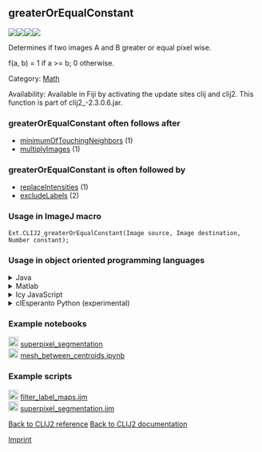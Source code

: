 ## greaterOrEqualConstant
<img src="images/mini_empty_logo.png"/><img src="images/mini_clij2_logo.png"/><img src="images/mini_clijx_logo.png"/><img src="images/mini_cle_logo.png"/>

Determines if two images A and B greater or equal pixel wise. 

f(a, b) = 1 if a >= b; 0 otherwise. 

Category: [Math](https://clij.github.io/clij2-docs/reference__math)

Availability: Available in Fiji by activating the update sites clij and clij2.
This function is part of clij2_-2.3.0.6.jar.

### greaterOrEqualConstant often follows after
* <a href="reference_minimumOfTouchingNeighbors">minimumOfTouchingNeighbors</a> (1)
* <a href="reference_multiplyImages">multiplyImages</a> (1)


### greaterOrEqualConstant is often followed by
* <a href="reference_replaceIntensities">replaceIntensities</a> (1)
* <a href="reference_excludeLabels">excludeLabels</a> (2)


### Usage in ImageJ macro
```
Ext.CLIJ2_greaterOrEqualConstant(Image source, Image destination, Number constant);
```


### Usage in object oriented programming languages



<details>

<summary>
Java
</summary>
<pre class="highlight">// init CLIJ and GPU
import net.haesleinhuepf.clij2.CLIJ2;
import net.haesleinhuepf.clij.clearcl.ClearCLBuffer;
CLIJ2 clij2 = CLIJ2.getInstance();

// get input parameters
ClearCLBuffer source = clij2.push(sourceImagePlus);
destination = clij2.create(source);
float constant = 1.0;
</pre>

<pre class="highlight">
// Execute operation on GPU
clij2.greaterOrEqualConstant(source, destination, constant);
</pre>

<pre class="highlight">
// show result
destinationImagePlus = clij2.pull(destination);
destinationImagePlus.show();

// cleanup memory on GPU
clij2.release(source);
clij2.release(destination);
</pre>

</details>



<details>

<summary>
Matlab
</summary>
<pre class="highlight">% init CLIJ and GPU
clij2 = init_clatlab();

% get input parameters
source = clij2.pushMat(source_matrix);
destination = clij2.create(source);
constant = 1.0;
</pre>

<pre class="highlight">
% Execute operation on GPU
clij2.greaterOrEqualConstant(source, destination, constant);
</pre>

<pre class="highlight">
% show result
destination = clij2.pullMat(destination)

% cleanup memory on GPU
clij2.release(source);
clij2.release(destination);
</pre>

</details>



<details>

<summary>
Icy JavaScript
</summary>
<pre class="highlight">// init CLIJ and GPU
importClass(net.haesleinhuepf.clicy.CLICY);
importClass(Packages.icy.main.Icy);

clij2 = CLICY.getInstance();

// get input parameters
source_sequence = getSequence();
source = clij2.pushSequence(source_sequence);
destination = clij2.create(source);
constant = 1.0;
</pre>

<pre class="highlight">
// Execute operation on GPU
clij2.greaterOrEqualConstant(source, destination, constant);
</pre>

<pre class="highlight">
// show result
destination_sequence = clij2.pullSequence(destination)
Icy.addSequence(destination_sequence);
// cleanup memory on GPU
clij2.release(source);
clij2.release(destination);
</pre>

</details>



<details>

<summary>
clEsperanto Python (experimental)
</summary>
<pre class="highlight">import pyclesperanto_prototype as cle

cle.greater_or_equal_constant(source, destination, constant)

</pre>



</details>





### Example notebooks
<a href="https://clij.github.io/clij2-docs/md/superpixel_segmentation"><img src="images/language_macro.png" height="20"/></a> [superpixel_segmentation](https://clij.github.io/clij2-docs/md/superpixel_segmentation)  
<a href="https://github.com/clEsperanto/pyclesperanto_prototype/tree/master/demo/neighbors/mesh_between_centroids.ipynb"><img src="images/language_python.png" height="20"/></a> [mesh_between_centroids.ipynb](https://github.com/clEsperanto/pyclesperanto_prototype/tree/master/demo/neighbors/mesh_between_centroids.ipynb)  




### Example scripts
<a href="https://github.com/clij/clij2-docs/blob/master/src/main/macro/filter_label_maps.ijm"><img src="images/language_macro.png" height="20"/></a> [filter_label_maps.ijm](https://github.com/clij/clij2-docs/blob/master/src/main/macro/filter_label_maps.ijm)  
<a href="https://github.com/clij/clij2-docs/blob/master/src/main/macro/superpixel_segmentation.ijm"><img src="images/language_macro.png" height="20"/></a> [superpixel_segmentation.ijm](https://github.com/clij/clij2-docs/blob/master/src/main/macro/superpixel_segmentation.ijm)  


[Back to CLIJ2 reference](https://clij.github.io/clij2-docs/reference)
[Back to CLIJ2 documentation](https://clij.github.io/clij2-docs)

[Imprint](https://clij.github.io/imprint)
